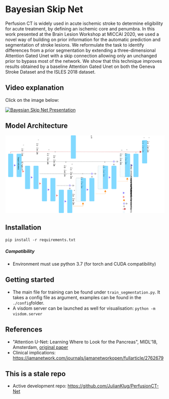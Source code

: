 # Bayesian Skip Net

Perfusion CT is widely used in acute ischemic stroke to determine eligibility for acute treatment, by defining an ischemic core and penumbra. In this work presented at the Brain Lesion Workshop at MICCAI 2020, we used a novel way of building on prior information for the automatic prediction and segmentation of stroke lesions. We reformulate the task to identify differences from a prior segmentation by extending a three-dimensional Attention Gated Unet with a skip connection allowing only an unchanged prior to bypass most of the network. We show that this technique improves results obtained by a baseline Attention Gated Unet on both the Geneva Stroke Dataset and the ISLES 2018 dataset.

## Video explanation

Click on the image below:

[![Bayesian Skip Net Presentation](https://img.youtube.com/vi/PbyxpUMV8-w/0.jpg)](https://www.youtube.com/watch?v=PbyxpUMV8-w)

## Model Architecture

![Bayesian Skip Net Architecture](/static/figures/bayesian_skip_net/bayesian_skip_net.svg)

## Installation
`pip install -r requirements.txt`

##### Compatibility

- Environment must use python 3.7 (for torch and CUDA compatibility)

## Getting started

- The main file for training can be found under `train_segmentation.py`. It takes a config file as argument, examples can be found in the `./config`folder. 
- A visdom server can be launched as well for visualisation: `python -m visdom.server`

## References

- "Attention U-Net: Learning Where to Look for the Pancreas", MIDL'18, Amsterdam, [original paper](https://openreview.net/pdf?id=Skft7cijM) <br />
- Clinical implications: https://jamanetwork.com/journals/jamanetworkopen/fullarticle/2762679

## This is a stale repo

- Active development repo: https://github.com/JulianKlug/PerfusionCT-Net

